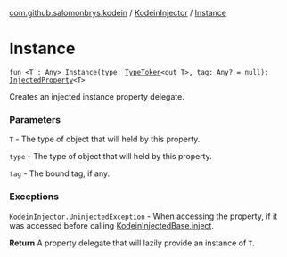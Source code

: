 [com.github.salomonbrys.kodein](../index.md) / [KodeinInjector](index.md) / [Instance](.)

# Instance

`fun <T : Any> Instance(type: `[`TypeToken`](../-type-token/index.md)`<out T>, tag: Any? = null): `[`InjectedProperty`](../-injected-property/index.md)`<T>`

Creates an injected instance property delegate.

### Parameters

`T` - The type of object that will held by this property.

`type` - The type of object that will held by this property.

`tag` - The bound tag, if any.

### Exceptions

`KodeinInjector.UninjectedException` - When accessing the property, if it was accessed before calling [KodeinInjectedBase.inject](../-kodein-injected-base/inject.md).

**Return**
A property delegate that will lazily provide an instance of `T`.

